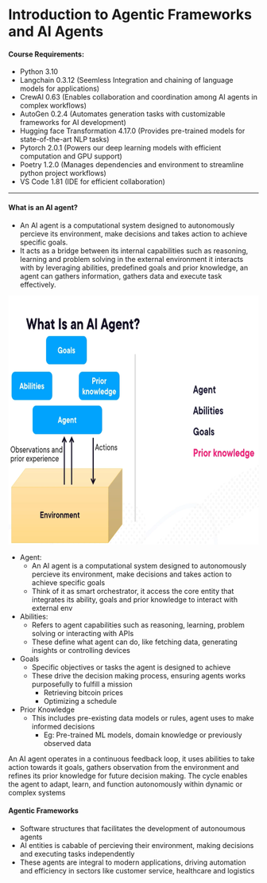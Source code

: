 # **Introduction to Agentic Frameworks and AI Agents**


#### Course Requirements:
- Python 3.10
- Langchain 0.3.12 (Seemless Integration and chaining of language models for applications)
- CrewAI 0.63 (Enables collaboration and coordination among AI agents in complex workflows)
- AutoGen 0.2.4 (Automates generation tasks with customizable frameworks for AI development)
- Hugging face Transformation 4.17.0 (Provides pre-trained models for state-of-the-art NLP tasks)
- Pytorch 2.0.1 (Powers our deep learning models with efficient computation and GPU support)
- Poetry 1.2.0 (Manages dependencies and environment to streamline python project workflows)
- VS Code 1.81 (IDE for efficient collaboration)

---

#### What is an AI agent?
- An AI agent is a computational system designed to autonomously percieve its environment, make decisions and takes action to achieve specific goals.
- It acts as a bridge between its internal capabilities such as reasoning, learning and problem solving in the external environment it interacts with by leveraging abilities, predefined goals and prior knowledge, an agent can gathers information, gathers data and execute task effectively.

<img src="https://github.com/ShauryaRawat10/Artificial-Intelligence/blob/ff70c3e2a077ef5f131d557dd5efe4e3634e8d2a/Storage/AgenticFrameworks/AI%20Agents%20Intro.png" alt="Sample Image" width="700" height="500">

- Agent:
  - An AI agent is a computational system designed to autonomously percieve its environment, make decisions and takes action to achieve specific goals
  - Think of it as smart orchestrator, it access the core entity that integrates its ability, goals and prior knowledge to interact with external env
- Abilities:
  - Refers to agent capabilities such as reasoning, learning, problem solving or interacting with APIs
  - These define what agent can do, like fetching data, generating insights or controlling devices
- Goals
  - Specific objectives or tasks the agent is designed to achieve
  - These drive the decision making process, ensuring agents works purposefully to fulfill a mission
    - Retrieving bitcoin prices
    - Optimizing a schedule
- Prior Knowledge
  - This includes pre-existing data models or rules, agent uses to make informed decisions
    - Eg: Pre-trained ML models, domain knowledge or previously observed data
   

An AI agent operates in a continuous feedback loop, it uses abilities to take action towards it goals, gathers observation from the environment and refines its prior knowledge for future decision making. The cycle enables the agent to adapt, learn, and function autonomously within dynamic or complex systems


#### Agentic Frameworks
- Software structures that facilitates the development of autonoumous agents
- AI entities is cabable of percieving their environment, making decisions and executing tasks independently
- These agents are integral to modern applications, driving automation and efficiency in sectors like customer service, healthcare and logistics





















